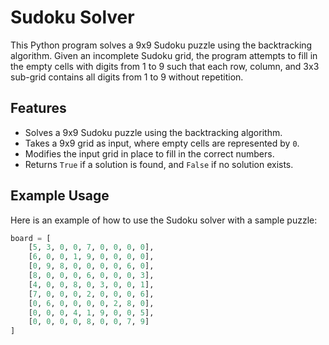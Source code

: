# Sudoku Solver

This Python program solves a 9x9 Sudoku puzzle using the backtracking algorithm. Given an incomplete Sudoku grid, the program attempts to fill in the empty cells with digits from 1 to 9 such that each row, column, and 3x3 sub-grid contains all digits from 1 to 9 without repetition.

## Features
- Solves a 9x9 Sudoku puzzle using the backtracking algorithm.
- Takes a 9x9 grid as input, where empty cells are represented by `0`.
- Modifies the input grid in place to fill in the correct numbers.
- Returns `True` if a solution is found, and `False` if no solution exists.

## Example Usage

Here is an example of how to use the Sudoku solver with a sample puzzle:

```python
board = [
    [5, 3, 0, 0, 7, 0, 0, 0, 0],
    [6, 0, 0, 1, 9, 0, 0, 0, 0],
    [0, 9, 8, 0, 0, 0, 0, 6, 0],
    [8, 0, 0, 0, 6, 0, 0, 0, 3],
    [4, 0, 0, 8, 0, 3, 0, 0, 1],
    [7, 0, 0, 0, 2, 0, 0, 0, 6],
    [0, 6, 0, 0, 0, 0, 2, 8, 0],
    [0, 0, 0, 4, 1, 9, 0, 0, 5],
    [0, 0, 0, 0, 8, 0, 0, 7, 9]
]
